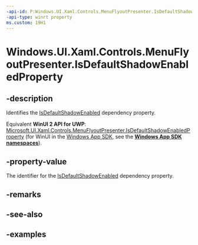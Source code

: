 ```yaml
---
-api-id: P:Windows.UI.Xaml.Controls.MenuFlyoutPresenter.IsDefaultShadowEnabledProperty
-api-type: winrt property
ms.custom: 19H1
---
```


<!-- Property syntax.
public DependencyProperty IsDefaultShadowEnabledProperty { get; }
-->

# Windows.UI.Xaml.Controls.MenuFlyoutPresenter.IsDefaultShadowEnabledProperty

## -description

Identifies the [IsDefaultShadowEnabled](menuflyoutpresenter_isdefaultshadowenabled.md) dependency property.

Equivalent **WinUI 2 API for UWP**: [Microsoft.UI.Xaml.Controls.MenuFlyoutPresenter.IsDefaultShadowEnabledProperty](/windows/winui/api/microsoft.ui.xaml.controls.menuflyoutpresenter.isdefaultshadowenabledproperty) (for WinUI in the [Windows App SDK](/windows/apps/windows-app-sdk/), see the **[Windows App SDK namespaces](/windows/windows-app-sdk/api/winrt/)**).

## -property-value

The identifier for the [IsDefaultShadowEnabled](menuflyoutpresenter_isdefaultshadowenabled.md) dependency property.

## -remarks

## -see-also

## -examples

